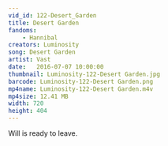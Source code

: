 ```yaml
---
vid_id: 122-Desert_Garden
title: Desert Garden
fandoms:
    - Hannibal
creators: Luminosity
song: Desert Garden
artist: Vast
date:   2016-07-07 10:00:00
thumbnail: Luminosity-122-Desert Garden.jpg
barcode: Luminosity-122-Desert Garden.png
mp4name: Luminosity-122-Desert Garden.m4v
mp4size: 12.41 MB
width: 720
height: 404
---
```


Will is ready to leave.
  